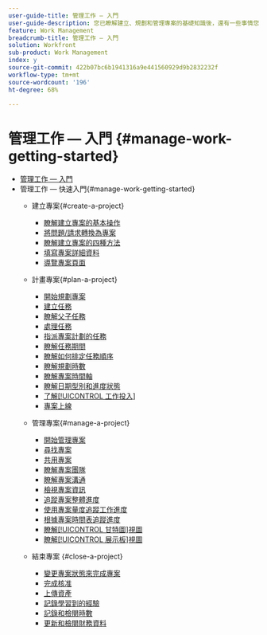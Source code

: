 ```yaml
---
user-guide-title: 管理工作 — 入門
user-guide-description: 您已瞭解建立、規劃和管理專案的基礎知識後，還有一些事情您應知道，以充分利用您的Workfront。
feature: Work Management
breadcrumb-title: 管理工作 — 入門
solution: Workfront
sub-product: Work Management
index: y
source-git-commit: 422b07bc6b1941316a9e441560929d9b2832232f
workflow-type: tm+mt
source-wordcount: '196'
ht-degree: 68%

---
```



# 管理工作 — 入門 {#manage-work-getting-started}

+ [管理工作 — 入門](overview.md)
+ 管理工作 — 快速入門{#manage-work-getting-started}
   + 建立專案{#create-a-project}
      + [瞭解建立專案的基本操作](understand-basic-project-creation.md)
      + [將問題/請求轉換為專案](create-a-project-from-a-request.md)
      + [瞭解建立專案的四種方法](understand-other-ways-to-create-projects.md)
      + [填寫專案詳細資料](fill-in-the-project-details.md)
      + [導覽專案頁面](navigate-the-project-page.md)

   + 計畫專案{#plan-a-project}
      + [開始規劃專案](getting-started-plan-a-project.md)
      + [建立任務](how-to-create-tasks.md)
      + [瞭解父子任務](understand-parent-child-tasks.md)
      + [處理任務](work-with-tasks.md)
      + [指派專案計劃的任務](assign-tasks-from-the-project-plan.md)
      + [瞭解任務期間](understand-task-durations.md)
      + [瞭解如何排定任務順序](learn-to-sequence-tasks.md)
      + [瞭解規劃時數](understand-planned-hours.md)
      + [瞭解專案時間軸](understand-project-timelines.md)
      + [瞭解日期型別和進度狀態](understand-task-dates-and-progress-status.md)
      + [了解[!UICONTROL 工作投入]](understand-work-effort.md)
      + [專案上線](take-a-project-live.md)

   + 管理專案{#manage-a-project}
      + [開始管理專案](getting-started-manage-a-project.md)
      + [尋找專案](find-projects.md)
      + [共用專案](share-a-project.md)
      + [瞭解專案團隊](understand-the-project-team.md)
      + [瞭解專案溝通](understand-project-communication.md)
      + [檢視專案資訊](view-project-information.md)
      + [追蹤專案整體進度](track-overall-project-progress.md)
      + [使用專案量度追蹤工作進度](track-work-progress-with-project-metrics.md)
      + [根據專案時間表追蹤進度](track-work-progress-from-the-project-timeline.md)
      + [瞭解[!UICONTROL 甘特圖]視圖](understand-the-gantt-view.md)
      + [瞭解[!UICONTROL 展示板]視圖](understand-the-board-view.md)

   + 結束專案 {#close-a-project}
      + [變更專案狀態來完成專案](change-the-project-status.md)
      + [完成核准](complete-approvals.md)
      + [上傳資產](upload-assets.md)
      + [記錄學習到的經驗](lessons-learned-from-closing-a-project.md)
      + [記錄和檢閱時數](log-and-review-hours.md)
      + [更新和檢閱財務資料](update-and-review-finances.md)

